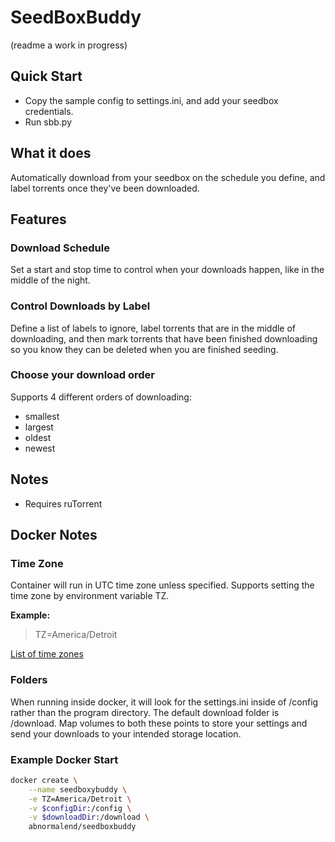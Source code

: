 # SeedBoxBuddy
(readme a work in progress)

## Quick Start
- Copy the sample config to settings.ini, and add your seedbox credentials.
- Run sbb.py

## What it does
Automatically download from your seedbox on the schedule you define, and label torrents once they've been downloaded.

## Features
### Download Schedule
Set a start and stop time to control when your downloads happen, like in the middle of the night.
### Control Downloads by Label
Define a list of labels to ignore, label torrents that are in the middle of downloading, and then mark torrents that have been finished downloading so you know they can be deleted when you are finished seeding.
### Choose your download order
Supports 4 different orders of downloading:
- smallest
- largest
- oldest
- newest

## Notes
- Requires ruTorrent


## Docker Notes
### Time Zone
Container will run in UTC time zone unless specified.  Supports setting the time zone by environment variable TZ.  

**Example:**
> TZ=America/Detroit


[List of time zones](https://en.wikipedia.org/wiki/List_of_tz_database_time_zones)

### Folders
When running inside docker, it will look for the settings.ini inside of /config rather than the program directory.  The default download folder is /download.  Map volumes to both these points to store your settings and send your downloads to your intended storage location.

### Example Docker Start
```bash
docker create \
    --name seedboxybuddy \
    -e TZ=America/Detroit \
    -v $configDir:/config \
    -v $downloadDir:/download \
    abnormalend/seedboxbuddy
```

